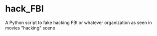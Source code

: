 # hack_FBI
A Python script to fake hacking FBI or whatever organization as seen in movies "hacking" scene
